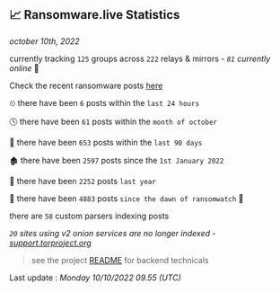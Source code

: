 
## 📈 Ransomware.live Statistics
_october 10th, 2022_

currently tracking `125` groups across `222` relays & mirrors - _`81` currently online_ 📡

Check the recent ransomware posts [here](https://www.ransomware.live/#/recentposts)


⏲ there have been `6` posts within the `last 24 hours`

🕓 there have been `61` posts within the `month of october`

📅 there have been `653` posts within the `last 90 days`

🏚 there have been `2597` posts since the `1st January 2022`

🚀 there have been `2252` posts `last year`

🦕 there have been `4883` posts `since the dawn of ransomwatch` 🐣

there are `58` custom parsers indexing posts

_`20` sites using v2 onion services are no longer indexed - [support.torproject.org](https://support.torproject.org/onionservices/v2-deprecation/)_

> see the project [README](https://github.com/jmousqueton/ransomwatch#readme) for backend technicals



Last update : _Monday 10/10/2022 09.55 (UTC)_

